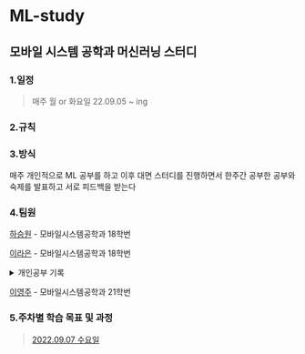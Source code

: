 # ML-study

## 모바일 시스템 공학과 머신러닝 스터디

### 1.일정
>매주 월 or 화요일 
> 22.09.05 ~ ing

### 2.규칙
> 


### 3.방식
매주 개인적으로 ML 공부를 하고 이후 대면 스터디를 진행하면서 한주간 공부한 공부와 숙제를 발표하고 서로 피드백을 받는다

### 4.팀원
[하승원](https://github.com/ha-seungwon) - 모바일시스템공학과 18학번

[이라은](https://github.com/raeunlee) - 모바일시스템공학과 18학번
<details>
<summary>개인공부 기록</summary>
</details>

[이영주](https://github.com/sweetsweetpotato) - 모바일시스템공학과 21학번

### 5.주차별 학습 목표 및 과정 
> [2022.09.07 수요일](https://github.com/raeunlee/ML-study/blob/main/weekly_record/20220907.md)

